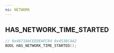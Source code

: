 ```yaml
---
ns: NETWORK
---
```

## HAS_NETWORK_TIME_STARTED

```c
// 0x46718ACEEDEAFC84 0x4538C4A2
BOOL HAS_NETWORK_TIME_STARTED();
```

